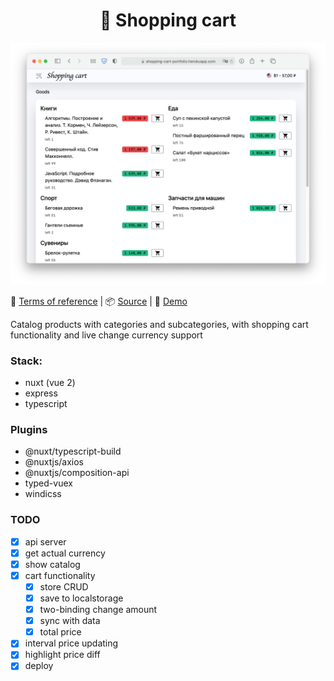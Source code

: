
<h1 align="center">
🛒 Shopping cart
</h1>

![screenshot](screen.png)

📖 [Terms of reference](https://github.com/reslear/portfolio/tree/master/apps/shopping-cart/tor) | 📦 [Source](https://github.com/reslear/portfolio/tree/master/apps/shopping-cart) | 🚀 [Demo](https://shopping-cart-portfolio.herokuapp.com)

Catalog products with categories and subcategories,
with shopping cart functionality and live change currency support

### Stack:

- nuxt (vue 2)
- express
- typescript

### Plugins

- @nuxt/typescript-build
- @nuxtjs/axios
- @nuxtjs/composition-api
- typed-vuex
- windicss

### TODO

- [x] api server
- [x] get actual currency
- [x] show catalog
- [x] cart functionality
  - [x] store CRUD
  - [x] save to localstorage
  - [x] two-binding change amount
  - [x] sync with data
  - [x] total price
- [x] interval price updating
- [x] highlight price diff
- [x] deploy
